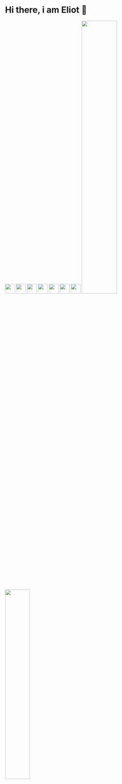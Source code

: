 # Hi there, i am Eliot 👋
<div>
      <img height="32" width="32" src="https://cdn.simpleicons.org/linux/white" />      
      <img height="32" width="32" src="https://cdn.simpleicons.org/nodedotjs/white" />
      <img height="32" width="32" src="https://cdn.simpleicons.org/typescript/white" />      
      <img height="32" width="32" src="https://cdn.simpleicons.org/javascript/white" />      
      <img height="32" width="32" src="https://cdn.simpleicons.org/react/white" />      
      <img height="32" width="32" src="https://cdn.simpleicons.org/mysql/white" />      
      <img height="32" width="32" src="https://cdn.simpleicons.org/nodedotjs/white" />      
          <img
        width="48%"
        style="max-width: 100%"
        src="https://github-readme-stats.vercel.app/api?username=elioteloi&show_icons=true&theme=tokyonight"
      />
      <img
        width="40%"
        style="max-width: 100%"
        src="https://github-readme-stats.vercel.app/api/top-langs/?username=anuraghazra&layout=compact&theme=tokyonight&exclude_repo=elioteloi,anuraghazra.github.io"
      />
    </div>
    
<!--
**elioteloi/elioteloi** is a ✨ _special_ ✨ repository because its `README.md` (this file) appears on your GitHub profile.

Here are some ideas to get you started:

- 🔭 I’m currently working on ...
- 🌱 I’m currently learning ...
- 👯 I’m looking to collaborate on ...
- 🤔 I’m looking for help with ...
- 💬 Ask me about ...
- 📫 How to reach me: ...
- 😄 Pronouns: ...
- ⚡ Fun fact: ...
-->
